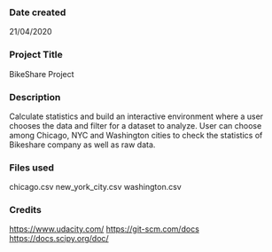 ### Date created
21/04/2020

### Project Title
BikeShare Project

### Description
Calculate statistics and build an interactive environment where a user chooses the data and filter for a dataset to analyze.
User can choose among Chicago, NYC and Washington cities to check the statistics of Bikeshare company as well as raw data.

### Files used
chicago.csv
new_york_city.csv
washington.csv

### Credits
https://www.udacity.com/
https://git-scm.com/docs
https://docs.scipy.org/doc/
